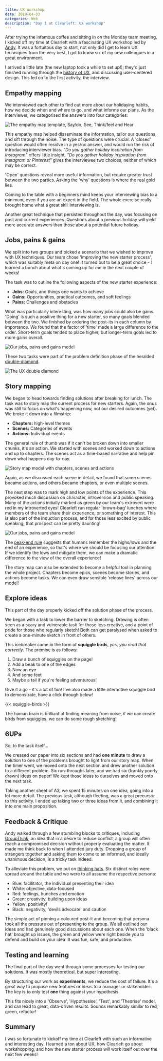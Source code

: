 ```yaml
---
title: UX Workshop
date: 2019-04-03
categories: Web
description: "Day 1 at Clearleft: UX workshop"
---
```


After trying the infamous coffee and sitting in on the Monday team meeting, I kicked off my time at Clearleft with a fascinating UX workshop led by [Andy](https://clearleft.com/team/andy-thornton). It was a fortuitous day to start, not only did I get to learn UX techniques from the very best, I got to know six of my new colleagues in a great environment.

I arrived a little late (the new laptop took a while to set up!); they'd just finished running through the [history of UX](https://clearleft.com/posts/ux-short-history), and discussing user-centered design. This led on to the first activity, the interview.

## Empathy mapping

We interviewed each other to find out more about our holidaying habits, how we decide when and where to go, and what informs our plans. As the interviewer, we categorised the answers into four categories:

![The empathy map template, Say/do, See, Think/feel and Hear](/images/blog/ux-workshop-empathy-map.png)

This empathy map helped disseminate the information, tailor our questions, and sift through the noise. The type of questions were crucial. A 'closed' question would often resolve in a yes/no answer, and would run the risk of introducing interviewer bias. _"Do you gather holiday inspiration from Instagram"_ offers little insight. _"Do you gather holiday inspiration from Instagram or Pinterest"_ gives the interviewee two choices, neither of which may be correct.

'Open' questions reveal more useful information, but require greater trust between the two parties. Asking the 'why' questions is where the real gold lies.

Coming to the table with a beginners mind keeps your interviewing bias to a minimum, even if you are an expert in the field. The whole exercise really brought home what a great skill interviewing is.

Another great technique that persisted throughout the day, was focusing on past and current experiences. Questions about a previous holiday will yield more accurate answers than those about a potential future holiday.

## Jobs, pains & gains

We split into two groups and picked a scenario that we wished to improve with UX techniques. Our team chose 'improving the new starter process', which was suitably meta on day one! It turned out to be a great choice - I learned a bunch about what's coming up for me in the next couple of weeks!

The task was to outline the following aspects of the new starter experience:

- **Jobs:** Goals, and things one wants to achieve
- **Gains:** Opportunities, practical outcomes, and soft feelings
- **Pains:** Challenges and obstacles

What was particularly interesting, was how many jobs could also be gains. 'Doing' is such a positive thing for a new starter, so many goals blended between the two. We finished by ordering the post-its in each column by importance. We found that the factor of 'time' made a large difference to the order. Short-term goals tended to place higher, but longer-term goals led to more gains overall.

![Our jobs, pains and gains model](/images/blog/ux-workshop-jobs-gains-pains.jpg)

These two tasks were part of the problem definition phase of the heralded [double-diamond](https://www.designcouncil.org.uk/news-opinion/design-process-what-double-diamond).

![The UX double diamond](/images/blog/ux-workshop-double-diamond.png)

## Story mapping

We began to head towards finding solutions after breaking for lunch. The task was to story map the current process for new starters. Again, the onus was still to focus on what's happening now, not our desired outcomes (yet). We broke it down into a filmstrip:

- **Chapters:** high-level themes
- **Scenes:** Categories of events
- **Actions:** Individual events

The general rule of thumb was if it can't be broken down into smaller chunks, it's an action. We started with scenes and worked down to actions and up to chapters. The scenes act as a time-based narrative and help pin down what happens day-to-day.

![Story map model with chapters, scenes and actions](/images/blog/ux-workshop-story-map.png)

Again, as we discussed each scene in detail, we found that some scenes became actions, and others became chapters, or even multiple scenes.

The next step was to mark high and low points of the experience. This provoked much discussion on character, introversion and public speaking. Many of the actions initially marked as green by our team's extrovert were red in my introverted eyes! Clearleft run regular 'brown-bag' lunches where members of the team share their experience, or something of interest. This is also part of the induction process, and for those less excited by public speaking, that prospect can be pretty daunting!

![Our jobs, pains and gains model](/images/blog/ux-workshop-story-map.jpg)

The [peak-end rule](https://en.wikipedia.org/wiki/Peak%E2%80%93end_rule) suggests that humans remember the highs/lows and the end of an experience, so that's where we should be focusing our attention. If we identify the lows and mitigate them, we can make a dramatic difference to the view of the overall experience!

The story map can also be extended to become a helpful tool in planning the whole project. Chapters become epics, scenes become stories, and actions become tasks. We can even draw sensible 'release lines' across our model!

## Explore ideas

This part of the day properly kicked off the solution phase of the process.

We began with a task to lower the barrier to sketching. Drawing is often seen as a scary and vulnerable task for those less creative, and a point of pride for those who regularly sketch! Both can get paralysed when asked to create a one-minute sketch in front of others.

This icebreaker came in the form of **squiggle birds**, _yes, you read that correctly_. The premise is as follows:

1. Draw a bunch of squiggles on the page!
2. Add a beak to one of the edges
3. Now an eye
4. And some feet
5. Maybe a tail if you're feeling adventurous!

Give it a go - it's a lot of fun! I've also made a little interactive squiggle bird to demonstrate, have a click through below!

{{< squiggle-birds >}}

The human brain is brilliant at finding meaning from noise, if we can create birds from squiggles, we can do some rough sketching!

## 6UPs

So, to the task itself...

We creased our paper into six sections and had **one minute** to draw a solution to one of the problems brought to light from our story map. When the timer went, we moved onto the next section and drew another solution to a different problem. Six run-throughs later, and we had six (frankly poorly drawn) ideas on paper! We kept those ideas to ourselves and moved onto the next task.

Taking another sheet of A3, we spent 15 minutes on one idea, going into a lot more detail. The previous task, although fleeting, was a great precursor to this activity. I ended up taking two or three ideas from it, and combining it into one main proposition.

## Feedback & Critique

Andy walked through a few stumbling blocks to critiques, including [GroupThink](https://en.wikipedia.org/wiki/Groupthink), an idea that in a desire to reduce conflict, a group will often reach a compromised decision without properly evaluating the matter. It made me think back to when I attended jury duty. Dropping a group of strangers together and asking them to come to an informed, and ideally unanimous decision, is a tricky task indeed.

To alleviate this problem, we put on [thinking hats](http://www.debonogroup.com/six_thinking_hats.php). Six distinct roles were spread around the table and we were to all assume the respective persona:

- Blue: facilitator, the individual presenting their idea
- White: objective, data-focused
- Red: feelings, hunches and emotion
- Green: creativity, building upon ideas
- Yellow: positivity!
- Black: negativity, 'devils advocate' and caution

The simple act of pinning a coloured post-it and becoming that persona took all the pressure out of presenting to the group. We all outlined our ideas and had genuinely good discussions about each one. When the 'black hat' brought up issues, the green and yellow were right beside you to defend and build on your idea. It was fun, safe, and productive.

## Testing and learning

The final part of the day went through some processes for testing our solutions. It was mostly theoretical, but super interesting.

By structuring our work as **experiments**, we reduce the cost of failure. It's a great way to propose new features or ideas to a manager or stakeholder. The key is to only test **one** thing against your hypothesis.

This fits nicely into a 'Observe', 'Hypothesise', 'Test', and 'Theorise' model, and can lead to great, data-driven results. Sounds remarkably similar to red, green, refactor!

## Summary

I was so fortunate to kickoff my time at Clearleft with such an informative and interesting day. I learned a ton about UX, how Clearleft go about workshopping, and how the new starter process will work itself out over the next few weeks!
